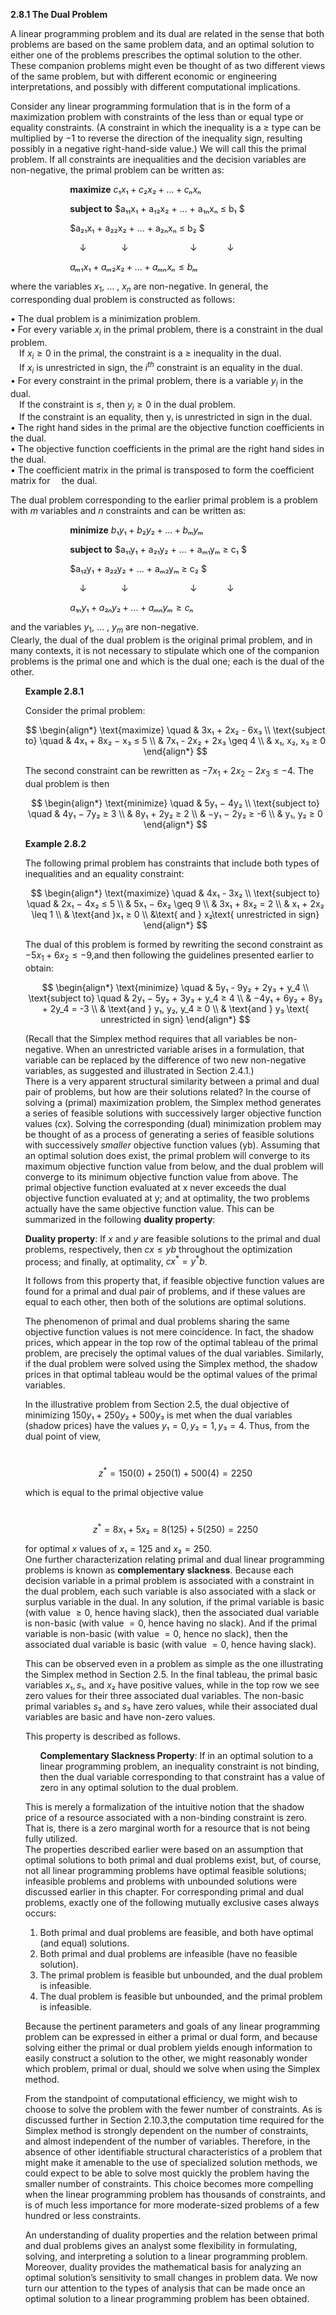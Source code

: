 **2.8.1 The Dual Problem**

A linear programming problem and its dual are related in the sense that both problems are based on the same problem data, and an optimal solution to either one of the problems prescribes the optimal solution to the other. These companion problems might even be thought of as two different views of the same problem, but with different economic or engineering interpretations, and possibly with different computational implications.

Consider any linear programming formulation that is in the form of a maximization problem with constraints of the less than or equal type or equality constraints. (A constraint in which the inequality is a ≥ type can be multiplied by −1 to reverse the direction of the inequality sign, resulting possibly in a negative right-hand-side value.) We will call this the primal problem. If all constraints are inequalities and the decision variables are
non-negative, the primal problem can be written as:
<ul/>
<ul/>
<ul/>
<ul/>


**maximize**  $c₁x₁ + c₂x₂ + ... + cₙxₙ$ 
</ul>
</ul>
</ul>
</ul>
<ul/>
<ul/>
<ul/>
<ul/>

**subject to**  $a₁₁x₁ + a₁₂x₂ + ... + a₁ₙxₙ ≤ b₁ $

$a₂₁x₁ + a₂₂x₂ + ... + a₂ₙxₙ ≤ b₂ $

<p style="text-indent: 15px;">&darr;&nbsp;&nbsp;&nbsp;&nbsp;&nbsp;&nbsp;&nbsp;&nbsp;&nbsp;&nbsp;&nbsp;&nbsp;&nbsp;&nbsp;&darr;&nbsp;&nbsp;&nbsp;&nbsp;&nbsp;&nbsp;&nbsp;&nbsp;&nbsp;&nbsp;&nbsp;&nbsp;&nbsp;&nbsp;&nbsp;&nbsp;&nbsp;&nbsp;&nbsp;&nbsp;&nbsp;&nbsp;&nbsp;&nbsp;&nbsp;&darr;&nbsp;&nbsp;&nbsp;&nbsp;&nbsp;&nbsp;&nbsp;&nbsp;&nbsp;&nbsp;&nbsp;&nbsp;&darr;</p>

$aₘ₁x₁ + aₘ₂x₂ + ... + aₘₙxₙ ≤ bₘ$

</ul>
</ul>
</ul>
</ul>

where the variables $x_1$, $\dots$ , $x_n$ are non-negative.
In general, the corresponding dual problem is constructed as follows:


• The dual problem is a minimization problem. <br>
• For every variable $x_i$ in the primal problem, there is a constraint in the dual problem. <br> 
 If $x_i ≥ 0$ in the primal, the constraint is a ≥ inequality in the dual. <br> 
 If $x_i$ is unrestricted in sign, the $i^{th}$ constraint is an equality in the dual. <br> 
• For every constraint in the primal problem, there is a variable $y_i$ in the dual. <br> 
 If the constraint is ≤, then $y_i \geq 0$ in the dual problem. <br> 
 If the constraint is an equality, then yᵢ is unrestricted in sign in the dual. <br> 
• The right hand sides in the primal are the objective function coefficients in the dual. <br> 
• The objective function coefficients in the primal are the right hand sides in the dual. <br> 
• The coefficient matrix in the primal is transposed to form the coefficient matrix for 
 the dual. <br> 

The dual problem corresponding to the earlier primal problem is a problem with $m$ variables and $n$ constraints and can be written as:

<ul/>
<ul/>
<ul/>
<ul/>


**minimize**  $b₁y₁ + b₂y₂ + ... + bₘyₘ$ 
</ul>
</ul>
</ul>
</ul>
<ul/>
<ul/>
<ul/>
<ul/>

**subject to**  $a₁₁y₁ + a₂₁y₂ + ... + aₘ₁yₘ ≥ c₁ $

$a₁₂y₁ + a₂₂y₂ + ... + aₘ₂yₘ ≥ c₂ $

<p style="text-indent: 15px;">&darr;&nbsp;&nbsp;&nbsp;&nbsp;&nbsp;&nbsp;&nbsp;&nbsp;&nbsp;&nbsp;&nbsp;&nbsp;&nbsp;&nbsp;&darr;&nbsp;&nbsp;&nbsp;&nbsp;&nbsp;&nbsp;&nbsp;&nbsp;&nbsp;&nbsp;&nbsp;&nbsp;&nbsp;&nbsp;&nbsp;&nbsp;&nbsp;&nbsp;&nbsp;&nbsp;&nbsp;&nbsp;&nbsp;&nbsp;&nbsp;&darr;&nbsp;&nbsp;&nbsp;&nbsp;&nbsp;&nbsp;&nbsp;&nbsp;&nbsp;&nbsp;&nbsp;&nbsp;&darr;</p>

$a₁ₙy₁ + a₂ₙy₂ + ... + aₘₙyₘ ≥ cₙ$

</ul>
</ul>
</ul>
</ul>

and the variables $y_1$, $\dots$ , $y_m$ are non-negative. <br> 
Clearly, the dual of the dual problem is the original primal problem, and in many contexts, it is not necessary to stipulate which one of the companion problems is the primal one
and which is the dual one; each is the dual of the other.

<ul />

**Example 2.8.1**

Consider the primal problem:

$$
\begin{align*}
\text{maximize} \quad & 3x₁ + 2x₂ - 6x₃ \\
\text{subject to} \quad & 4x₁ + 8x₂ − x₃ ≤ 5 \\
& 7x₁ - 2x₂ + 2x₃ \geq 4 \\
& x₁, x₂, x₃ ≥ 0 
\end{align*}
$$


The second constraint can be rewritten as $−7x_1 + 2x_2 − 2x_3 ≤ −4$. The dual problem is
then

$$
\begin{align*}
\text{minimize} \quad & 5y₁ − 4y₂ \\
\text{subject to} \quad & 4y₁ − 7y₂ ≥ 3 \\
& 8y₁ + 2y₂ ≥ 2 \\
& −y₁ − 2y₂ ≥ -6 \\
& y₁, y₂ ≥ 0 
\end{align*}
$$

**Example 2.8.2**

The following primal problem has constraints that include both types of inequalities
and an equality constraint:

$$
\begin{align*}
\text{maximize} \quad & 4x₁ - 3x₂ \\
\text{subject to} \quad & 2x₁ − 4x₂ ≤ 5 \\
& 5x₁ − 6x₂ \geq 9 \\
& 3x₁ + 8x₂ = 2 \\
& x₁ + 2x₂ \leq 1 \\
& \text{and }x₁ ≥ 0 \\ 
&\text{ and } x₂\text{ unrestricted in sign} 
\end{align*}
$$


The dual of this problem is formed by rewriting the second constraint as $−5x_1 + 6x_2 ≤ −9$,and then following the guidelines presented earlier to obtain:

$$
\begin{align*}
\text{minimize} \quad & 5y₁ - 9y₂ + 2y₃ + y_4 \\
\text{subject to} \quad & 2y₁ − 5y₂ + 3y₃ + y_4 ≥ 4 \\
& −4y₁ + 6y₂ + 8y₃ + 2y_4 = -3 \\
& \text{and } y₁, y₂, y_4 ≥ 0 \\
& \text{and } y₃ \text{ unrestricted in sign}
\end{align*}
$$



(Recall that the Simplex method requires that all variables be non-negative. When an unrestricted variable arises in a formulation, that variable can be replaced by the difference of two new non-negative variables, as suggested and illustrated in Section 2.4.1.) <br>
There is a very apparent structural similarity between a primal and dual pair of problems, but how are their solutions related? In the course of solving a (primal) maximization problem, the Simplex method generates a series of feasible solutions with successively larger objective function values (cx). Solving the corresponding (dual) minimization problem may be thought of as a process of generating a series of feasible solutions with successively *smaller* objective function values (yb). Assuming that an optimal solution does exist, the primal problem will converge to its maximum objective function value from below, and the dual problem will converge to its minimum objective function value from above. The primal objective function evaluated at x never exceeds the dual objective function evaluated at y; and at optimality, the two problems actually have the same objective function value. This can be summarized in the following **duality property**:

**Duality property**: If $x$ and $y$ are feasible solutions to the primal and dual problems, respectively, then $cx ≤ yb$ throughout the optimization process; and finally, at optimality, $cx^* = y^*b$.

It follows from this property that, if feasible objective function values are found for a primal and dual pair of problems, and if these values are equal to each other, then both of the solutions are optimal solutions.

The phenomenon of primal and dual problems sharing the same objective function
values is not mere coincidence. In fact, the shadow prices, which appear in the top row of the optimal tableau of the primal problem, are precisely the optimal values of the dual variables. Similarly, if the dual problem were solved using the Simplex method, the shadow prices in that optimal tableau would be the optimal values of the primal variables.

In the illustrative problem from Section 2.5, the dual objective of minimizing
$150y₁ + 250y₂ + 500y₃$ is met when the dual variables (shadow prices) have the values $y₁ = 0, y₂ = 1, y₃ = 4$. Thus, from the dual point of view,

 $$z^* = 150(0) + 250(1) + 500(4) = 2250$$

which is equal to the primal objective value

 $$z^* = 8x₁ + 5x₂ = 8(125) + 5(250) = 2250$$

for optimal $x$ values of $x₁ = 125$ and $x₂ = 250$. <br> 
One further characterization relating primal and dual linear programming problems is known as **complementary slackness**. Because each decision variable in a primal problem is associated with a constraint in the dual problem, each such variable is also associated with a slack or surplus variable in the dual. In any solution, if the primal variable is basic (with value $≥ 0$, hence having slack), then the associated dual variable is non-basic (with value $= 0$, hence having no slack). And if the primal variable is non-basic (with value $= 0$, hence no slack), then the associated dual variable is basic (with value $= 0$, hence having slack).

This can be observed even in a problem as simple as the one illustrating the Simplex method in Section 2.5. In the final tableau, the primal basic variables $x₁, s₁$, and $x₂$ have positive values, while in the top row we see zero values for their three associated dual variables. The non-basic primal variables $s₂$ and $s₃$ have zero values, while their associated dual variables are basic and have non-zero values.

This property is described as follows.

<ul/>

**Complementary Slackness Property**: If in an optimal solution to a linear programming problem, an inequality constraint is not binding, then the dual variable corresponding to that constraint has a value of zero in any optimal solution to the dual problem. 
</ul>

This is merely a formalization of the intuitive notion that the shadow price of a resource associated with a non-binding constraint is zero. That is, there is a zero marginal worth for a resource that is not being fully utilized. <br>
The properties described earlier were based on an assumption that optimal solutions to both primal and dual problems exist, but, of course, not all linear programming problems have optimal feasible solutions; infeasible problems and problems with unbounded solutions were discussed earlier in this chapter. For corresponding primal and dual problems, exactly one of the following mutually exclusive cases always occurs:

1. Both primal and dual problems are feasible, and both have optimal (and equal) solutions.
2. Both primal and dual problems are infeasible (have no feasible solution).
3. The primal problem is feasible but unbounded, and the dual problem is infeasible.
4. The dual problem is feasible but unbounded, and the primal problem is infeasible.

Because the pertinent parameters and goals of any linear programming problem can be expressed in either a primal or dual form, and because solving either the primal or dual problem yields enough information to easily construct a solution to the other, we might reasonably wonder which problem, primal or dual, should we solve when using the Simplex method.

From the standpoint of computational efficiency, we might wish to choose to solve the problem with the fewer number of constraints. As is discussed further in Section 2.10.3,the computation time required for the Simplex method is strongly dependent on the number of constraints, and almost independent of the number of variables. Therefore, in the absence of other identifiable structural characteristics of a problem that might make it amenable to the use of specialized solution methods, we could expect to be able to solve most quickly the problem having the smaller number of constraints. This choice becomes more compelling when the linear programming problem has thousands of constraints, and is of much less importance for more moderate-sized problems of a few hundred or less constraints.

An understanding of duality properties and the relation between primal and dual
problems gives an analyst some flexibility in formulating, solving, and interpreting a solution to a linear programming problem. Moreover, duality provides the mathematical basis for analyzing an optimal solution’s sensitivity to small changes in problem data. We now turn our attention to the types of analysis that can be made once an optimal solution to a linear programming problem has been obtained.

</ul>